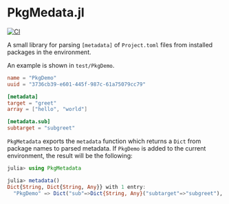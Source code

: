# PkgMedata.jl

[![CI](https://github.com/mofeing/PkgMetadata.jl/actions/workflows/CI.yml/badge.svg)](https://github.com/mofeing/PkgMetadata.jl/actions/workflows/CI.yml)

A small library for parsing `[metadata]` of `Project.toml` files from installed packages in the environment.

An example is shown in `test/PkgDemo`.

```toml
name = "PkgDemo"
uuid = "3736cb39-e601-445f-987c-61a75079cc79"

[metadata]
target = "greet"
array = ["hello", "world"]

[metadata.sub]
subtarget = "subgreet"
```

`PkgMetadata` exports the `metadata` function which returns a `Dict` from package names to parsed metadata. If `PkgDemo` is added to the current environment, the result will be the following:

```julia
julia> using PkgMetadata

julia> metadata()
Dict{String, Dict{String, Any}} with 1 entry:
  "PkgDemo" => Dict("sub"=>Dict{String, Any}("subtarget"=>"subgreet"), "array"=>["hello", "world"], "target"=>"greet")
```
